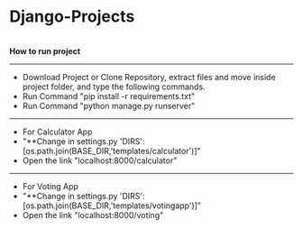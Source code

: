 # Django-Projects
<br>
<b>How to run project</b>
<hr>
<ul>
<li>Download Project or Clone Repository, extract files and move inside project folder, and type the following commands.</li>
<li>Run Command "pip install -r requirements.txt"</li>
<li>Run Command "python manage.py runserver"</li>
</ul>
<hr>
<ul>
<li>For Calculator App</li>
<li>"**Change in settings.py 'DIRS': [os.path.join(BASE_DIR,'templates/calculator')]"</li>
<li>Open the link "localhost:8000/calculator"</li>
</ul>
<hr>
<ul>
<li>For Voting App</li>
<li>"**Change in settings.py 'DIRS': [os.path.join(BASE_DIR,'templates/votingapp')]"</li>
<li>Open the link "localhost:8000/voting"</li>
</ul>